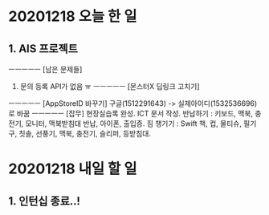 # 20201218 오늘 한 일
## 1. AIS 프로젝트
ㅡㅡㅡㅡㅡ
[남은 문제들]
1. 문의 등록
API가 없음 ㅠ
ㅡㅡㅡㅡㅡ
[몬스터X 딥링크 고치기]

ㅡㅡㅡㅡㅡ
[AppStoreID 바꾸기]
구글(1512291643) -> 실제아이디(1532536696) 로 바꿈
ㅡㅡㅡㅡㅡ
[잡무]
현장실습록 완성.
ICT 문서 작성.
반납하기 : 키보드, 맥북, 충전기, 모니터, 맥북받침대 반납, 아이폰, 출입증.
짐 챙기기 : Swift 책, 컵, 물티슈, 필기구, 칫솔, 선풍기, 맥북, 충전기, 슬리퍼, 등받침대.


# 20201218 내일 할 일
## 1. 인턴십 종료..!
